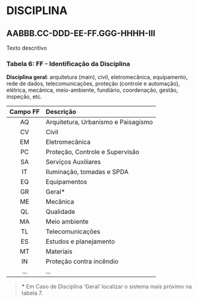 # DISCIPLINA

## AABBB.CC-DDD-EE-**FF**.GGG-HHHH-III

Texto descritivo

### **Tabela 6**: FF - Identificação da Disciplina

**Disciplina geral**: arquitetura (main), civil, eletromecânica, equipamento, rede de dados, telecomunicações, proteção (controle e automação), elétrica, mecânica, meio-ambiente, fundiário, coordenação, gestão, inspeção, etc.

| Campo FF | Descrição                           |
| :------: | :---------------------------------- |
|    AQ    | Arquitetura, Urbanismo e Paisagismo |
|    CV    | Civil                               |
|    EM    | Eletromecânica                      |
|    PC    | Proteção, Controle e Supervisão     |
|    SA    | Serviços Auxiliares                 |
|    IT    | Iluminação, tomadas e SPDA          |
|    EQ    | Equipamentos                        |
|    GR    | Geral*                              |
|    ME    | Mecânica                            |
|    QL    | Qualidade                           |
|    MA    | Meio ambiente                       |
|    TL    | Telecomunicações                    |
|    ES    | Estudos e planejamento              |
|    MT    | Materiais                           |
|    IN    | Proteção contra incêndio            |
|   ...    | ...                                 |

> __*__ Em Caso de Disciplina ‘Geral’ localizar o sistema mais próximo na tabela 7.